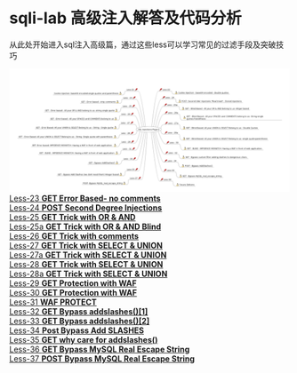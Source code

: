 # sqli-lab 高级注入解答及代码分析  
从此处开始进入sql注入高级篇，通过这些less可以学习常见的过滤手段及突破技巧  
  
![Advanced Injections](images\AdvancedInjections.png)  
[Less-23 **GET Error Based- no comments**
](./Less23)  
[Less-24 **POST Second Degree Injections** 
](./Less24)  
[Less-25 **GET Trick with OR & AND** 
](./Less25)  
[Less-25a **GET Trick with OR & AND Blind** 
](./Less25a)  
[Less-26 **GET Trick with comments**
](./Less26)  
[Less-27 **GET Trick with SELECT & UNION**  
](./Less27)
[Less-27a **GET Trick with SELECT & UNION**
](./Less27a)  
[Less-28 **GET Trick with SELECT & UNION** 
](./Less28)  
[Less-28a **GET Trick with SELECT & UNION** 
](./Less28a)  
[Less-29 **GET Protection with WAF** 
](./Less29)  
[Less-30 **GET Protection with WAF** 
](./Less30)  
[Less-31 **WAF PROTECT** 
](./Less31)  
[Less-32 **GET Bypass addslashes()[1]** 
](./Less32)  
[Less-33 **GET Bypass addslashes()[2]** 
](./Less33)  
[Less-34 **Post Bypass Add SLASHES** 
](./Less34)  
[Less-35 **GET why care for addslashes()** 
](./Less35)  
[Less-36 **GET Bypass MySQL Real Escape String** 
](./Less36)  
[Less-37 **POST Bypass MySQL Real Escape String** 
](./Less37)  